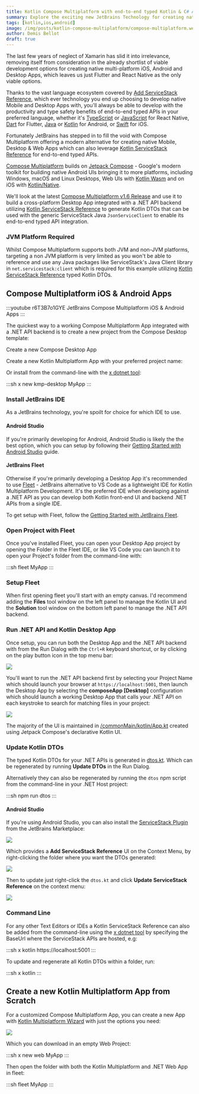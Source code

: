 ```yaml
---
title: Kotlin Compose Multiplatform with end-to-end typed Kotlin & C# APIs
summary: Explore the exciting new JetBrains Technology for creating native Mobile, Desktop and Web Apps
tags: [kotlin,ios,android]
image: /img/posts/kotlin-compose-multiplatform/compose-multiplatform.webp
author: Demis Bellot
draft: true
---
```


The last few years of neglect of Xamarin has slid it into irrelevance, removing itself from consideration in the already 
shortlist of viable development options for creating native multi-platform iOS, Android and Desktop Apps, which leaves
us just Flutter and React Native as the only viable options. 

Thanks to the vast language ecosystem covered by [Add ServiceStack Reference](https://docs.servicestack.net/add-servicestack-reference),
which ever technology you end up choosing to develop native Mobile and Desktop Apps with,
you'll always be able to develop with the productivity and type safety benefits of end-to-end typed APIs in your preferred language,
whether it's [TypeScript](https://docs.servicestack.net/typescript-add-servicestack-reference) or
[JavaScript](https://docs.servicestack.net/javascript-add-servicestack-reference) for React Native,
[Dart](https://docs.servicestack.net/dart-add-servicestack-reference) for Flutter,
[Java](https://docs.servicestack.net/java-add-servicestack-reference) or [Kotlin](https://docs.servicestack.net/kotlin-add-servicestack-reference) for Android,
or [Swift](https://docs.servicestack.net/swift-add-servicestack-reference) for iOS.

Fortunately JetBrains has stepped in to fill the void with Compose Multiplatform offering a 
modern alternative for creating native Mobile, Desktop & Web Apps which can also leverage
[Kotlin ServiceStack Reference](https://docs.servicestack.net/kotlin-add-servicestack-reference) for end-to-end typed APIs.

[Compose Multiplatform](https://www.jetbrains.com/lp/compose-multiplatform/) builds on
[Jetpack Compose](https://developer.android.com/jetpack/compose) - Google's modern toolkit for building 
native Android UIs bringing it to more platforms, including Windows, macOS and Linux Desktops, 
Web UIs with [Kotlin Wasm](https://kotlinlang.org/docs/wasm-overview.html)
and on iOS with [Kotlin/Native](https://kotlinlang.org/docs/native-overview.html).

We'll look at the latest [Compose Multiplatform v1.6 Release](https://blog.jetbrains.com/kotlin/2024/02/compose-multiplatform-1-6-0-release/)
and use it to build a cross-platform Desktop App integrated with a .NET API backend utilizing 
[Kotlin ServiceStack Reference](https://docs.servicestack.net/kotlin-add-servicestack-reference) to generate Kotlin DTOs
that can be used with the generic ServiceStack Java `JsonServiceClient` to enable its end-to-end typed API
integration.

### JVM Platform Required

Whilst Compose Multiplatform supports both JVM and non-JVM platforms, targeting a non JVM platform is very limited
as you won't be able to reference and use any Java packages like ServiceStack's Java Client library in `net.servicestack:client`
which is required for this example utilizing [Kotlin ServiceStack Reference](https://docs.servicestack.net/kotlin-add-servicestack-reference)
typed Kotlin DTOs.

## Compose Multiplatform iOS & Android Apps

:::youtube r6T3B7o1GYE
JetBrains Compose Multiplatform iOS & Android Apps
:::

The quickest way to a working Compose Multiplatform App integrated with a .NET API backend is to create a new project 
from the Compose Desktop template:

<div class="not-prose relative bg-white dark:bg-black py-4">
    <div class="mx-auto max-w-md px-4 text-center sm:max-w-3xl sm:px-6 lg:max-w-7xl lg:px-8">
        <p class="mt-2 text-3xl font-extrabold tracking-tight text-gray-900 dark:text-gray-50 sm:text-4xl">Create a new Compose Desktop App</p>
        <p class="mx-auto mt-5 max-w-prose text-xl text-gray-500"> 
            Create a new Kotlin Multiplatform App with your preferred project name:
        </p>
    </div>
    <compose-template repo="NetCoreTemplates/kmp-desktop" hide="demo"></compose-template>
</div>

Or install from the command-line with the [x dotnet tool](https://docs.servicestack.net/dotnet-tool):

:::sh
x new kmp-desktop MyApp
:::

### Install JetBrains IDE

As a JetBrains technology, you're spoilt for choice for which IDE to use.

#### Android Studio

If you're primarily developing for Android, Android Studio is likely the the best option, which you can setup by following their 
[Getting Started with Android Studio](https://www.jetbrains.com/help/kotlin-multiplatform-dev/compose-multiplatform-setup.html) guide. 

#### JetBrains Fleet

Otherwise if you're primarily developing a Desktop App it's recommended to use [Fleet](https://www.jetbrains.com/fleet/) - JetBrains 
alternative to VS Code as a lightweight IDE for Kotlin Multiplatform Development. 
It's the preferred IDE when developing against a .NET API as you can develop both Kotlin front-end UI and backend .NET APIs from a single IDE.

To get setup with Fleet, follow the [Getting Started with JetBrains Fleet](https://www.jetbrains.com/help/kotlin-multiplatform-dev/fleet.html).

### Open Project with Fleet

Once you've installed Fleet, you can open your Desktop App project by opening the Folder in the Fleet IDE, or like VS Code
you can launch it to open your Project's folder from the command-line with:

:::sh
fleet MyApp
:::

### Setup Fleet

When first opening fleet you'll start with an empty canvas. I'd recommend adding the **Files** tool window on the left panel
to manage the Kotlin UI and the **Solution** tool window on the bottom left panel to manage the .NET API backend.

### Run .NET API and Kotlin Desktop App

Once setup, you can run both the Desktop App and the .NET API backend with from the Run Dialog with the `Ctrl+R` keyboard shortcut, 
or by clicking on the play button icon in the top menu bar:

![](/img/posts/kotlin-compose-multiplatform/fleet-run.webp)

You'll want to run the .NET API backend first by selecting your Project Name which should launch your browser at `https://localhost:5001`, 
then launch the Desktop App by selecting the **composeApp [Desktop]** configuration which should launch a working Desktop App
that calls your .NET API on each keystroke to search for matching files in your project:

![](/img/posts/kotlin-compose-multiplatform/search-files-app.webp)

The majority of the UI is maintained in
[/commonMain/kotlin/App.kt](https://github.com/NetCoreTemplates/kmp-desktop/blob/main/kmp/composeApp/src/commonMain/kotlin/App.kt)
created using Jetpack Compose's declarative Kotlin UI.

### Update Kotlin DTOs

The typed Kotlin DTOs for your .NET APIs is generated in [dtos.kt](https://github.com/NetCoreTemplates/kmp-desktop/blob/main/kmp/composeApp/src/commonMain/kotlin/dtos.kt).
Which can be regenerated by running **Update DTOs** in the Run Dialog.

Alternatively they can also be regenerated by running the `dtos` npm script from the command-line in your .NET Host project:

:::sh
npm run dtos
:::

#### Android Studio

If you're using Android Studio, you can also install the [ServiceStack Plugin](https://plugins.jetbrains.com/plugin/7749-servicestack) from
the JetBrains Marketplace:

![](/img/posts/kotlin-compose-multiplatform/android-studio-plugins.webp)

Which provides a **Add ServiceStack Reference** UI on the Context Menu, by right-clicking the folder where you want the DTOs generated:

![](/img/posts/kotlin-compose-multiplatform/add-servicestack-reference-dialog.webp)

Then to update just right-click the `dtos.kt` and click **Update ServiceStack Reference** on the context menu: 

![](/img/posts/kotlin-compose-multiplatform/update-servicestack-reference-dialog.webp)

### Command Line

For any other Text Editors or IDEs a Kotlin ServiceStack Reference can also be added from the command-line using the 
[x dotnet tool](https://docs.servicestack.net/dotnet-tool) by specifying the BaseUrl where the ServiceStack APIs are hosted, e.g:

:::sh
x kotlin https://localhost:5001
:::

To update and regenerate all Kotlin DTOs within a folder, run:  

:::sh
x kotlin
:::

## Create a new Kotlin Multiplatform App from Scratch

For a customized Compose Multiplatform App, you can create a new App with [Kotlin Multiplatform Wizard](https://kmp.jetbrains.com)
with just the options you need:

[![](/img/posts/kotlin-compose-multiplatform/kmp-wizard.webp)](https://kmp.jetbrains.com)

Which you can download in an empty Web Project:

:::sh
x new web MyApp
:::

Then open the folder with both the Kotlin Multiplatform and .NET Web App in fleet:

:::sh
fleet MyApp
:::
